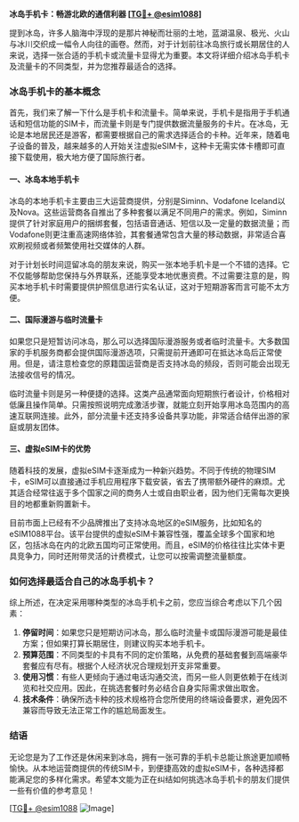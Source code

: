 **冰岛手机卡：畅游北欧的通信利器 [[TG💪+ @esim1088](https://t.me/s/esim1088)]**

提到冰岛，许多人脑海中浮现的是那片神秘而壮丽的土地，蓝湖温泉、极光、火山与冰川交织成一幅令人向往的画卷。然而，对于计划前往冰岛旅行或长期居住的人来说，选择一张合适的手机卡或流量卡显得尤为重要。本文将详细介绍冰岛手机卡及流量卡的不同类型，并为您推荐最适合的选择。

### 冰岛手机卡的基本概念

首先，我们来了解一下什么是手机卡和流量卡。简单来说，手机卡是指用于手机通话和短信功能的SIM卡，而流量卡则是专门提供数据流量服务的卡片。在冰岛，无论是本地居民还是游客，都需要根据自己的需求选择适合的卡种。近年来，随着电子设备的普及，越来越多的人开始关注虚拟eSIM卡，这种卡无需实体卡槽即可直接下载使用，极大地方便了国际旅行者。

#### 一、冰岛本地手机卡

冰岛的本地手机卡主要由三大运营商提供，分别是Siminn、Vodafone Iceland以及Nova。这些运营商各自推出了多种套餐以满足不同用户的需求。例如，Siminn提供了针对家庭用户的捆绑套餐，包括语音通话、短信以及一定量的数据流量；而Vodafone则更注重高速网络体验，其套餐通常包含大量的移动数据，非常适合喜欢刷视频或者频繁使用社交媒体的人群。

对于计划长时间逗留冰岛的朋友来说，购买一张本地手机卡是一个不错的选择。它不仅能够帮助您保持与外界联系，还能享受本地优惠资费。不过需要注意的是，购买本地手机卡时需要提供护照信息进行实名认证，这对于短期游客而言可能不太方便。

#### 二、国际漫游与临时流量卡

如果您只是短暂访问冰岛，那么可以选择国际漫游服务或者临时流量卡。大多数国家的手机服务商都会提供国际漫游选项，只需提前开通即可在抵达冰岛后正常使用。但是，请注意检查您的原籍国运营商是否支持冰岛的频段，否则可能会出现无法接收信号的情况。

临时流量卡则是另一种便捷的选择。这类产品通常面向短期旅行者设计，价格相对低廉且操作简单。只需按照说明完成激活步骤，就能立刻开始享用冰岛范围内的高速互联网连接。此外，部分流量卡还支持多设备共享功能，非常适合结伴出游的家庭或朋友团体。

#### 三、虚拟eSIM卡的优势

随着科技的发展，虚拟eSIM卡逐渐成为一种新兴趋势。不同于传统的物理SIM卡，eSIM可以直接通过手机应用程序下载安装，省去了携带额外硬件的麻烦。尤其适合经常往返于多个国家之间的商务人士或自由职业者，因为他们无需每次更换目的地都重新购置新卡。

目前市面上已经有不少品牌推出了支持冰岛地区的eSIM服务，比如知名的eSIM1088平台。该平台提供的虚拟eSIM卡兼容性强，覆盖全球多个国家和地区，包括冰岛在内的北欧五国均可正常使用。而且，eSIM的价格往往比实体卡更具竞争力，同时还附带灵活的计费模式，让您可以按需调整流量额度。

### 如何选择最适合自己的冰岛手机卡？

综上所述，在决定采用哪种类型的冰岛手机卡之前，您应当综合考虑以下几个因素：

1. **停留时间**：如果您只是短期访问冰岛，那么临时流量卡或国际漫游可能是最佳方案；但如果打算长期居住，则建议购买本地手机卡。
2. **预算范围**：不同类型的卡具有不同的定价策略，从免费的基础套餐到高端豪华套餐应有尽有。根据个人经济状况合理规划开支非常重要。
3. **使用习惯**：有些人更倾向于通过电话沟通交流，而另一些人则更依赖于在线浏览和社交应用。因此，在挑选套餐时务必结合自身实际需求做出取舍。
4. **技术条件**：确保所选卡种的技术规格符合您所使用的终端设备要求，避免因不兼容而导致无法正常工作的尴尬局面发生。

### 结语

无论您是为了工作还是休闲来到冰岛，拥有一张可靠的手机卡总能让旅途更加顺畅愉快。从本地运营商提供的传统SIM卡，到便捷高效的虚拟eSIM卡，各种选择都能满足您的多样化需求。希望本文能为正在纠结如何挑选冰岛手机卡的朋友们提供一些有价值的参考意见！

[[TG💪+ @esim1088](https://t.me/s/esim1088) ![Image](https://i.postimg.cc/4NQfJmqS/Snipaste-2025-05-13-00-14-12.png)]